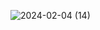 

![2024-02-04 (14)](https://github.com/Jett78/Image-Search-App/assets/120304533/9e5f4dee-c580-48ae-8a9d-51803fd150ea)

